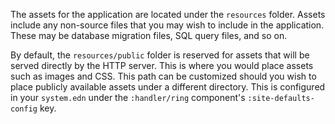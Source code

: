 The assets for the application are located under the `resources` folder. Assets include any non-source files that you may
wish to include in the application. These may be database migration files, SQL query files, and so on. 

By default, the `resources/public` folder is reserved for assets that will be served directly by the HTTP server. This is where you would place assets such as images and CSS. This path can be customized should you wish to place publicly available assets under a different directory. This is configured in your `system.edn` under the `:handler/ring` component's `:site-defaults-config` key.